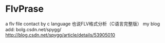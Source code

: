# FlvPrase
a flv file contact by c language
也说FLV格式分析（C语言完整版）
my blog add:
bolg.csdn.net/spygg/
http://blog.csdn.net/spygg/article/details/53905010


